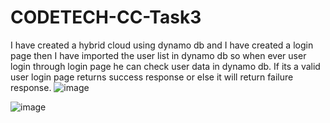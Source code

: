 # CODETECH-CC-Task3
I have created a hybrid cloud using dynamo db and I have created a login page then I have imported the user list in dynamo db so when ever user login through login page he can check user data in dynamo db. If its a valid user login page returns success response or else it will return failure response.
![image](https://github.com/user-attachments/assets/8350659c-0474-4da2-b21a-837f82bc50a3)


![image](https://github.com/user-attachments/assets/b54d9171-619e-4a12-ae57-c09881f71b5b)


